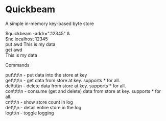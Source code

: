 Quickbeam
========

A simple in-memory key-based byte store


$quickbeam -addr=":12345" &  
$nc localhost 12345  
put	awd	This is my data  
get	awd	  
This is my data  
   
Commands

put\t<key>\t<data>\n  -   put data into the store at key  
get\t<key>\t\n        -   get data from store at key. supports * for all.  
del\t<key>\t\n        -   delete data from store at key. supports * for all.  
con\t<key>\t\n        -   consume (get and delete) data from store at key. supports * for all.  
cnt\t\n               -   show store count in log  
det\t\n               -   detail entire store in the log  
log\t\n               -   toggle logging  

